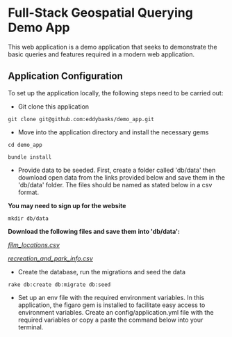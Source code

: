 # Full-Stack Geospatial Querying Demo App

This web application is a demo application that seeks to demonstrate the basic queries and features required in a modern
web application.

## Application Configuration

To set up the application locally, the following steps need to be carried out:

* Git clone this application

`git clone git@github.com:eddybanks/demo_app.git`

* Move into the application directory and install the necessary gems

`cd demo_app`

`bundle install`

* Provide data to be seeded. First, create a folder called 'db/data' then download open data from the links provided below and save them in the 'db/data' folder. The files should be named as stated below in a csv format.

__You may need to sign up for the website__

`mkdir db/data`

__Download the following files and save them into 'db/data':__

_[film_locations.csv](https://data.sfgov.org/api/views/yitu-d5am/rows.csv?accessType=DOWNLOAD)_

_[recreation_and_park_info.csv](https://data.sfgov.org/api/views/z76i-7s65/rows.csv?accessType=DOWNLOAD)_


* Create the database, run the migrations and seed the data

`rake db:create db:migrate db:seed`

* Set up an env file with the required environment variables. In this application, the figaro gem is installed to facilitate easy access to environment variables. Create an config/application.yml file with the required variables or copy a paste the command below into your terminal.
